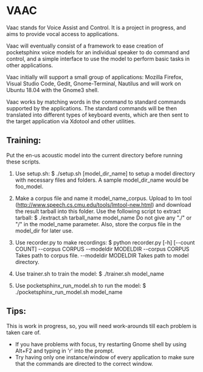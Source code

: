 # VAAC

Vaac stands for Voice Assist and Control. It is a project in progress, and aims to provide vocal access to applications.

Vaac will eventually consist of a framework to ease creation of pocketsphinx voice models for an individual speaker to do command and control, and a simple interface to use the model to perform basic tasks in other applications.

Vaac initially will support a small group of applications: Mozilla Firefox, Visual Studio Code, Gedit, Gnome-Terminal, Nautilus and will work on Ubuntu 18.04 with the Gnome3 shell.

Vaac works by matching words in the command to standard commands supported by the applications. The standard commands will be then translated into different types of keyboard events, which are then sent to the target application via Xdotool and other utilities.

## Training:
Put the en-us acoustic model into the current directory before running these scripts.

1. Use setup.sh:
	$ ./setup.sh [model_dir_name]
	to setup a model directory with necessary files and folders. A sample model_dir_name would be foo_model.

2. Make a corpus file and name it model_name_corpus. Upload to lm tool (http://www.speech.cs.cmu.edu/tools/lmtool-new.html) and download the result tarball into this folder.
	Use the following script to extract tarball:
		$ ./extract.sh tarball_name model_name
	Do not give any "./" or "/" in the model_name parameter.
	Also, store the corpus file in the model_dir for later use.

3. Use recorder.py to make recordings:
	$ python recorder.py [-h] [--count COUNT] --corpus CORPUS --modeldir MODELDIR
	--corpus CORPUS      Takes path to corpus file.
  	--modeldir MODELDIR  Takes path to model directory.

4. Use trainer.sh to train the model:
	$ ./trainer.sh model_name
	
5. Use pocketsphinx_run_model.sh to run the model:
	$ ./pocketsphinx_run_model.sh model_name
	

## Tips:
This is work in progress, so, you will need work-arounds till each problem is taken care of.
* If you have problems with focus, try restarting Gnome shell by using Alt+F2 and typing in 'r' into the prompt.
* Try having only one instance/window of every application to make sure that the commands are directed to the correct window.
